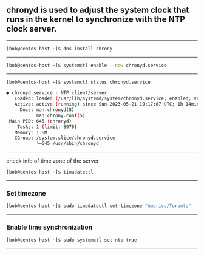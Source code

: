 

## chronyd is used to adjust the system clock that runs in the kernel to synchronize with the NTP clock server.

________________________________________________________________________________________________







```bash
[bob@centos-host ~]$ dns install chrony
```

________________________________________________________________________________________________






```bash
[bob@centos-host ~]$ systemctl enable --now chronyd.service
```

________________________________________________________________________________________________




```bash
[bob@centos-host ~]$ systemctl status chronyd.service

● chronyd.service - NTP client/server
   Loaded: loaded (/usr/lib/systemd/system/chronyd.service; enabled; vendor preset: enab>
   Active: active (running) since Sun 2023-05-21 19:17:07 UTC; 1h 14min ago
     Docs: man:chronyd(8)
           man:chrony.conf(5)
 Main PID: 645 (chronyd)
    Tasks: 1 (limit: 5970)
   Memory: 1.6M
   CGroup: /system.slice/chronyd.service
           └─645 /usr/sbin/chronyd
```

________________________________________________________________________________________________


check info of time zone  of the server

```bash
[bob@centos-host ~]$ timadatectl
```

________________________________________________________________________________________________


### Set timezone

```bash
[bob@centos-host ~]$ sudo timedatectl set-timezone "America/Toronto"
```

________________________________________________________________________________________________


### Enable time synchronization 

```bash
[bob@centos-host ~]$ sudo systemctl set-ntp true
```

________________________________________________________________________________________________

